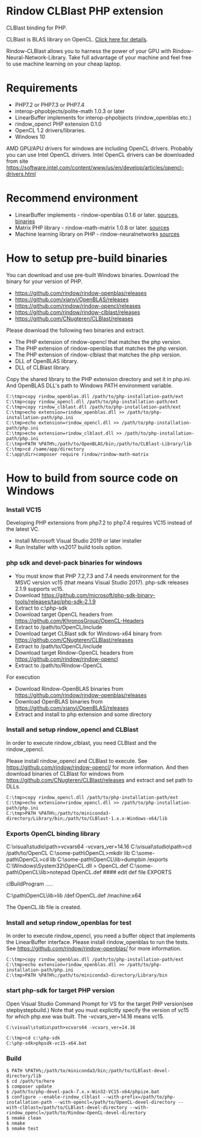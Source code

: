 Rindow CLBlast PHP extension
============================
CLBlast binding for PHP.

CLBlast is BLAS library on OpenCL. [Click here for details](https://github.com/CNugteren/CLBlast).

Rindow-CLBlast allows you to harness the power of your GPU with Rindow-Neural-Network-Library. Take full advantage of your machine and feel free to use machine learning on your cheap laptop.

Requirements
============

- PHP7.2 or PHP7.3 or PHP7.4
- interop-phpobjects/polite-math 1.0.3 or later
- LinearBuffer implements for interop-phpobjects (rindow_openblas etc.)
- rindow_opencl PHP extension 0.1.0
- OpenCL 1.2 drivers/libraries.
- Windows 10

AMD GPU/APU drivers for windows are including OpenCL drivers.
Probably you can use Intel OpenCL dirivers.
Intel OpenCL drivers can be downloaded from site https://software.intel.com/content/www/us/en/develop/articles/opencl-drivers.html

Recommend environment
=====================

- LinearBuffer implements - rindow-openblas 0.1.6 or later. [sources](https://github.com/rindow/rindow-openblas), [binaries](https://github.com/rindow_openblas-binaries)
- Matrix PHP library - rindow-math-matrix 1.0.8 or later. [sources](https://github.com/rindow/rindow-math-matrix)
- Machine learning library on PHP - rindow-neuralnetworks [sources](https://github.com/rindow/rindow-neuralnetworks)

How to setup pre-build binaries
===============================
You can download and use pre-built Windows binaries.
Download the binary for your version of PHP.

- https://github.com/rindow/rindow-openblas/releases
- https://github.com/xianyi/OpenBLAS/releases
- https://github.com/rindow/rindow-opencl/releases
- https://github.com/rindow/rindow-clblast/releases
- https://github.com/CNugteren/CLBlast/releases

Please download the following two binaries and extract.

- The PHP extension of rindow-opencl that matches the php version.
- The PHP extension of rindow-openblas that matches the php version.
- The PHP extension of rindow-clblast that matches the php version.
- DLL of OpenBLAS library.
- DLL of CLBlast library.

Copy the shared library to the PHP extension directory and set it in php.ini.
And OpenBLAS DLL's path to Windows PATH environment variable.

```shell
C:\tmp>copy rindow_openblas.dll /path/to/php-installation-path/ext
C:\tmp>copy rindow_opencl.dll /path/to/php-installation-path/ext
C:\tmp>copy rindow_clblast.dll /path/to/php-installation-path/ext
C:\tmp>echo extension=rindow_openblas.dll >> /path/to/php-installation-path/php.ini
C:\tmp>echo extension=rindow_opencl.dll >> /path/to/php-installation-path/php.ini
C:\tmp>echo extension=rindow_clblast.dll >> /path/to/php-installation-path/php.ini
C:\tmp>PATH %PATH%;/path/to/OpenBLAS/bin;/path/to/CLBlast-Library/lib
C:\tmp>cd /same/app/directory
C:\app\dir>composer require rindow/rindow-math-matrix
```

How to build from source code on Windows
========================================

### Install VC15
Developing PHP extensions from php7.2 to php7.4 requires VC15 instead of the latest VC.

- Install Microsoft Visual Studio 2019 or later installer
- Run Installer with vs2017 build tools option.

### php sdk and devel-pack binaries for windows

- You must know that PHP 7.2,7.3 and 7.4 needs environment for the MSVC version vc15 (that means Visual Studio 2017). php-sdk releases 2.1.9 supports vc15.
- Download https://github.com/microsoft/php-sdk-binary-tools/releases/tag/php-sdk-2.1.9
- Extract to c:\php-sdk
- Download target OpenCL headers from https://github.com/KhronosGroup/OpenCL-Headers
- Extract to /path/to/OpenCL/include
- Download target CLBlast sdk for Windows-x64 binary from https://github.com/CNugteren/CLBlast/releases
- Extract to /path/to/OpenCL/include
- Download target Rindow-OpenCL headers from https://github.com/rindow/rindow-opencl
- Extract to /path/to/Rindow-OpenCL

For execution
- Download Rindow-OpenBLAS binaries from https://github.com/rindow/rindow-openblas/releases
- Download OpenBLAS binaries from https://github.com/xianyi/OpenBLAS/releases
- Extract and install to php extension and some directory

### Install and setup rindow_opencl and CLBlast

In order to execute rindow_clblast, you need CLBlast and the rindow_opencl.

Please install rindow_opencl and CLBlast to execute.
See https://github.com/rindow/rindow-opencl/ for more information.
And then download binaries of CLBlast for windows from https://github.com/CNugteren/CLBlast/releases and extract and set path to DLLs.

```shell
C:\tmp>copy rindow_opencl.dll /path/to/php-installation-path/ext
C:\tmp>echo extension=rindow_opencl.dll >> /path/to/php-installation-path/php.ini
C:\tmp>PATH %PATH%;/path/to/miniconda3-directory/Library/bin;/path/to/CLBlast-1.x.x-Windows-x64/lib
```

### Exports OpenCL binding library
C:\visual\studio\path>vcvars64 -vcvars_ver=14.16
C:\visual\studio\path>cd /path/to/OpenCL
C:\some-path\OpenCL>mkdir lib
C:\some-path\OpenCL>cd lib
C:\some-path\OpenCL\lib>dumpbin /exports C:\Windows\System32\OpenCL.dll > OpenCL.def
C:\some-path\OpenCL\lib>notepad OpenCL.def                     #### edit def file
EXPORTS

clBuildProgram
.....

C:\path\OpenCL\lib>lib /def:OpenCL.def /machine:x64

The OpenCL.lib file is created.

### Install and setup rindow_openblas for test

In order to execute rindow_opencl, you need a buffer object that implements the LinearBuffer interface. Please install rindow_openblas to run the tests.
See https://github.com/rindow/rindow-openblas/ for more information.

```shell
C:\tmp>copy rindow_openblas.dll /path/to/php-installation-path/ext
C:\tmp>echo extension=rindow_openblas.dll >> /path/to/php-installation-path/php.ini
C:\tmp>PATH %PATH%;/path/to/miniconda3-directory/Library/bin
```

### start php-sdk for target PHP version

Open Visual Studio Command Prompt for VS for the target PHP version(see stepbystepbuild.)
Note that you must explicitly specify the version of vc15 for which php.exe was built.
The -vcvars_ver=14.16 means vc15.

```shell
C:\visual\studio\path>vcvars64 -vcvars_ver=14.16

C:\tmp>cd c:\php-sdk
C:\php-sdk>phpsdk-vc15-x64.bat
```

### Build

```shell
$ PATH %PATH%;/path/to/miniconda3/bin;/path/to/CLBlast-devel-directory/lib
$ cd /path/to/here
$ composer update
$ /path/to/php-devel-pack-7.x.x-Win32-VC15-x64/phpize.bat
$ configure --enable-rindow_clblast --with-prefix=/path/to/php-installation-path --with-opencl=/path/to/OpenCL-devel-directory --with-clblast=/path/to/CLBlast-devel-directory --with-rindow_opencl=/path/to/Rindow-OpenCL-devel-directory
$ nmake clean
$ nmake
$ nmake test
```
